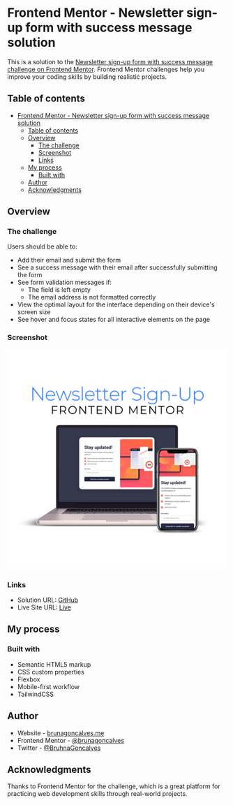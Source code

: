 # Frontend Mentor - Newsletter sign-up form with success message solution

This is a solution to the [Newsletter sign-up form with success message challenge on Frontend Mentor](https://www.frontendmentor.io/challenges/newsletter-signup-form-with-success-message-3FC1AZbNrv). Frontend Mentor challenges help you improve your coding skills by building realistic projects.

## Table of contents

- [Frontend Mentor - Newsletter sign-up form with success message solution](#frontend-mentor---newsletter-sign-up-form-with-success-message-solution)
  - [Table of contents](#table-of-contents)
  - [Overview](#overview)
    - [The challenge](#the-challenge)
    - [Screenshot](#screenshot)
    - [Links](#links)
  - [My process](#my-process)
    - [Built with](#built-with)
  - [Author](#author)
  - [Acknowledgments](#acknowledgments)

## Overview

### The challenge

Users should be able to:

- Add their email and submit the form
- See a success message with their email after successfully submitting the form
- See form validation messages if:
  - The field is left empty
  - The email address is not formatted correctly
- View the optimal layout for the interface depending on their device's screen size
- See hover and focus states for all interactive elements on the page

### Screenshot

![](./screen/screen.png)

### Links

- Solution URL: [GitHub](https://github.com/brunagoncalves/frontendmentor/tree/main/newsletter-signup-form)
- Live Site URL: [Live](https://brunagoncalves.github.io/frontendmentor/newsletter-signup-form/)

## My process

### Built with

- Semantic HTML5 markup
- CSS custom properties
- Flexbox
- Mobile-first workflow
- TailwindCSS

## Author

- Website - [brunagoncalves.me](https://brunagoncalves.me)
- Frontend Mentor - [@brunagoncalves](https://www.frontendmentor.io/profile/brunagoncalves)
- Twitter - [@BruhnaGoncalves](https://twitter.com/BruhnaGoncalves)

## Acknowledgments

Thanks to Frontend Mentor for the challenge, which is a great platform for practicing web development skills through real-world projects.
